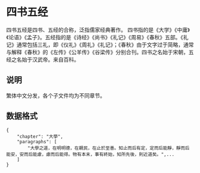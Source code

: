四书五经
========

四书五经是四书、五经的合称，泛指儒家经典著作。
四书指的是《大学》《中庸》《论语》《孟子》。五经指的是《诗经》《尚书》《礼记》《周易》《春秋》五部。《礼记》通常包括三礼，即《仪礼》《周礼》《礼记》；《春秋》由于文字过于简略，通常与解释《春秋》的《左传》《公羊传》《谷梁传》分别合刊。四书之名始于宋朝，五经之名始于汉武帝。来自百科。

## 说明

繁体中文分发，各个子文件均为不同章节。

## 数据格式

```
{
    "chapter": "大學",
	"paragraphs": [
		"大學之道，在明明德，在親民，在止於至善。知止而后有定，定而后能靜，靜而后能安，安而后能慮，慮而后能得。物有本末，事有終始，知所先後，則近道矣。",...
    ]
}
```
